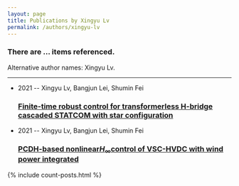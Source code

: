 ```yaml
---
layout: page
title: Publications by Xingyu Lv
permalink: /authors/xingyu-lv
---
```


<h3 id="number-posts">There are ... items referenced.</h3>
<p id='info-authors'>Alternative author names: Xingyu Lv.</p>
<hr />
<ul class="post-list">
<li><span class='post-meta'>2021 -- Xingyu Lv, Bangjun Lei, Shumin Fei</span><h3><a class='post-link' href="{{ site.baseurl }}/finite-time-robust-control-for-transformerless-h-bridge-cascaded-statcom-with-star-configuration">Finite-time robust control for transformerless H-bridge cascaded STATCOM with star configuration</a></h3></li>
<li><span class='post-meta'>2021 -- Xingyu Lv, Bangjun Lei, Shumin Fei</span><h3><a class='post-link' href="{{ site.baseurl }}/pcdh-based-nonlinear-i-h-i-sub-sub-control-of-vsc-hvdc-with-wind-power-integrated">PCDH-based nonlinear<i>H</i><sub>∞</sub>control of VSC-HVDC with wind power integrated</a></h3></li>

</ul>
{% include count-posts.html %}
